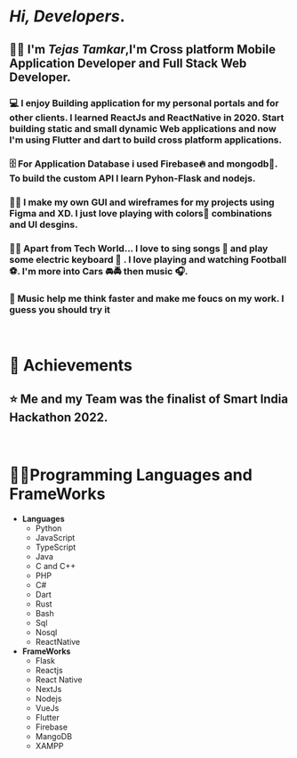 # *Hi, Developers*.
## 👨‍🎓 I'm ***Tejas Tamkar***,I'm **Cross platform Mobile Application Developer** and **Full Stack Web Developer**. 

### 💻 I enjoy Building application for my personal portals and for other clients. I learned **ReactJs and ReactNative** in 2020. Start building static and small dynamic Web applications and now I'm using **Flutter and dart** to build cross platform applications.

### 🗄️ For Application **Database** i used **Firebase🔥** and **mongodb🌲**. To build the custom **API** I learn **Pyhon-Flask** and **nodejs**.

### 👨‍🎨 I make my own GUI and wireframes for my projects using **Figma** and **XD**. I just love playing with colors🎨 combinations and UI desgins.

### 🙋‍♂️ Apart from Tech World... I love to sing songs 🎤 and play some electric keyboard 🎹 . I love playing and watching Football ⚽. I'm more into Cars 🚘🚔 then music 🎧.

### 🎼 Music help me think faster and make me foucs on my work. I guess you should try it 
<br/>

# **🏅 Achievements**

## ⭐ Me and my Team was the finalist of Smart India Hackathon 2022.
<br/>

# 👨‍💻Programming Languages and FrameWorks
* **Languages**
    * Python
    * JavaScript
    * TypeScript
    * Java 
    * C and C++
    * PHP
    * C# 
    * Dart
    * Rust
    * Bash
    * Sql 
    * Nosql
    * ReactNative
* **FrameWorks**
    * Flask 
    * Reactjs
    * React Native
    * NextJs
    * Nodejs
    * VueJs
    * Flutter
    * Firebase 
    * MangoDB
    * XAMPP
